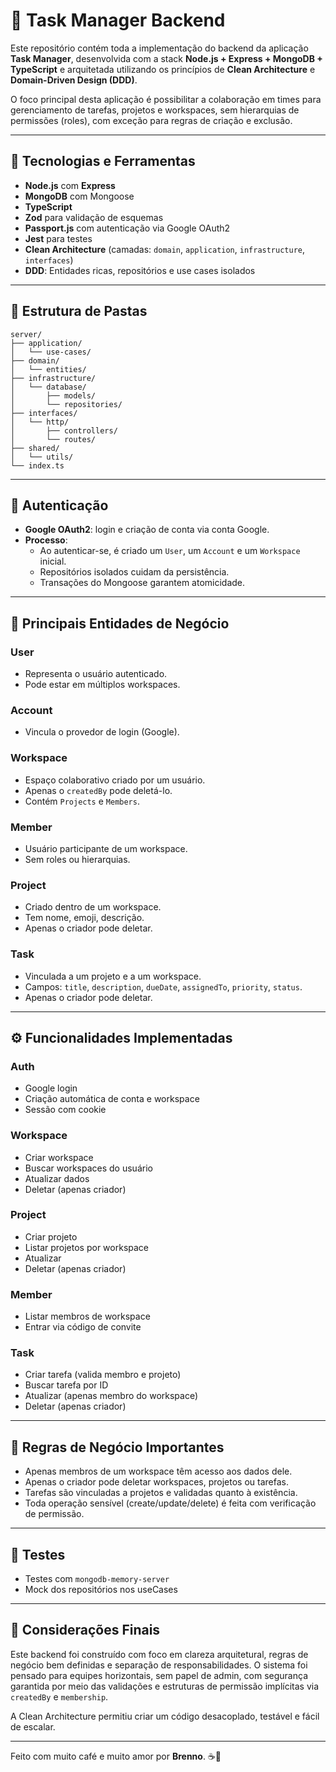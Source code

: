 # 🧠 Task Manager Backend

Este repositório contém toda a implementação do backend da aplicação **Task Manager**, desenvolvida com a stack **Node.js + Express + MongoDB + TypeScript** e arquitetada utilizando os princípios de **Clean Architecture** e **Domain-Driven Design (DDD)**.

O foco principal desta aplicação é possibilitar a colaboração em times para gerenciamento de tarefas, projetos e workspaces, sem hierarquias de permissões (roles), com exceção para regras de criação e exclusão.

---

## 🚧 Tecnologias e Ferramentas

- **Node.js** com **Express**
- **MongoDB** com Mongoose
- **TypeScript**
- **Zod** para validação de esquemas
- **Passport.js** com autenticação via Google OAuth2
- **Jest** para testes
- **Clean Architecture** (camadas: `domain`, `application`, `infrastructure`, `interfaces`)
- **DDD**: Entidades ricas, repositórios e use cases isolados

---

## 🧱 Estrutura de Pastas

```
server/
├── application/
│   └── use-cases/
├── domain/
│   └── entities/
├── infrastructure/
│   └── database/
│       ├── models/
│       └── repositories/
├── interfaces/
│   └── http/
│       ├── controllers/
│       └── routes/
├── shared/
│   └── utils/
└── index.ts
```

---

## 👤 Autenticação

- **Google OAuth2**: login e criação de conta via conta Google.
- **Processo**:
  - Ao autenticar-se, é criado um `User`, um `Account` e um `Workspace` inicial.
  - Repositórios isolados cuidam da persistência.
  - Transações do Mongoose garantem atomicidade.

---

## 🧩 Principais Entidades de Negócio

### User
- Representa o usuário autenticado.
- Pode estar em múltiplos workspaces.

### Account
- Vincula o provedor de login (Google).

### Workspace
- Espaço colaborativo criado por um usuário.
- Apenas o `createdBy` pode deletá-lo.
- Contém `Projects` e `Members`.

### Member
- Usuário participante de um workspace.
- Sem roles ou hierarquias.

### Project
- Criado dentro de um workspace.
- Tem nome, emoji, descrição.
- Apenas o criador pode deletar.

### Task
- Vinculada a um projeto e a um workspace.
- Campos: `title`, `description`, `dueDate`, `assignedTo`, `priority`, `status`.
- Apenas o criador pode deletar.

---

## ⚙️ Funcionalidades Implementadas

### Auth
- Google login
- Criação automática de conta e workspace
- Sessão com cookie

### Workspace
- Criar workspace
- Buscar workspaces do usuário
- Atualizar dados
- Deletar (apenas criador)

### Project
- Criar projeto
- Listar projetos por workspace
- Atualizar
- Deletar (apenas criador)

### Member
- Listar membros de workspace
- Entrar via código de convite

### Task
- Criar tarefa (valida membro e projeto)
- Buscar tarefa por ID
- Atualizar (apenas membro do workspace)
- Deletar (apenas criador)

---

## 🧠 Regras de Negócio Importantes

- Apenas membros de um workspace têm acesso aos dados dele.
- Apenas o criador pode deletar workspaces, projetos ou tarefas.
- Tarefas são vinculadas a projetos e validadas quanto à existência.
- Toda operação sensível (create/update/delete) é feita com verificação de permissão.

---

## 🧪 Testes
- Testes com `mongodb-memory-server`
- Mock dos repositórios nos useCases

---

## 📌 Considerações Finais

Este backend foi construído com foco em clareza arquitetural, regras de negócio bem definidas e separação de responsabilidades. O sistema foi pensado para equipes horizontais, sem papel de admin, com segurança garantida por meio das validações e estruturas de permissão implícitas via `createdBy` e `membership`.

A Clean Architecture permitiu criar um código desacoplado, testável e fácil de escalar.

---

Feito com muito café e muito amor por **Brenno**. ☕💜

